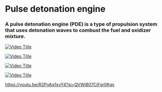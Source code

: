 # Pulse detonation engine
### A pulse detonation engine (PDE) is a type of propulsion system that uses detonation waves to combust the fuel and oxidizer mixture.  


[![Video Title](https://img.youtube.com/vi/VIDEO_ID/0.jpg)](https://www.youtube.com/watch?v=VIDEO_ID)

[![Video Title](https://img.youtube.com/vi/rfi_Vx4U-dU/0.jpg)](https://www.youtube.com/watch?v=rfi_Vx4U-dU)

[![Video Title](https://img.youtube.com/vi/hOb4sfmndt0/0.jpg)](https://www.youtube.com/watch?v=hOb4sfmndt0)

[![Video Title](https://img.youtube.com/vi/R2PvAq1xvY4/0.jpg)](https://www.youtube.com/watch?v=vi/R2PvAq1xvY4)

https://youtu.be/R2PvAq1xvY4?si=QVWjB07CiFgr0Kgs
